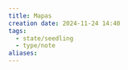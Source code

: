 ```yaml
---
title: Mapas
creation date: 2024-11-24 14:40
tags:
  - state/seedling
  - type/note
aliases:
---
```


